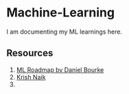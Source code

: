 # Machine-Learning

I am documenting my ML learnings here.


## Resources

1. [ML Roadmap by Daniel Bourke](https://github.com/mrdbourke/machine-learning-roadmap)
2. [Krish Naik](https://www.youtube.com/@krishnaik06)
3. 